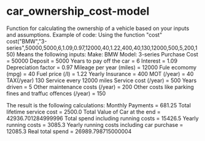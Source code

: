 # car_ownership_cost-model
Function for calculating the ownership of a vehicle based on your inputs and assumptions. Example of code:
Using the function "cost"
cost("BMW","3-series",50000,5000,6,1.09,0.97,12000,40,1.22,400,40,130,12000,500,5,200,150)
Means the following inputs:
Make:  BMW
Model:  3-series
Purchase Cost =  50000
Deposit =  5000
Years to pay off the car =  6
Interest = 1.09
Depreciation factor =  0.97
Mileage per year (miles) = 12000
Fule ecomomy (mpg) = 40
Fuel price (/l) =  1.22
Yearly Insurance = 400
MOT (/year) = 40
TAX(/year)  130
Service every 12000  miles
Service cost (/year) = 500
Years driven = 5
Other maintenance costs (/year) = 200
Other costs like parking fines and traffuc offences (/year) = 150

The result is the following calculations:
Monthly Payments = 681.25
Total lifetime service cost = 2500.0
Total Value of Car at the end = 42936.701284999996
Total spend including running costs = 15426.5
Yearly running costs = 3085.3
Yearly running costs including car purchase = 12085.3
Real total spend = 26989.798715000004
